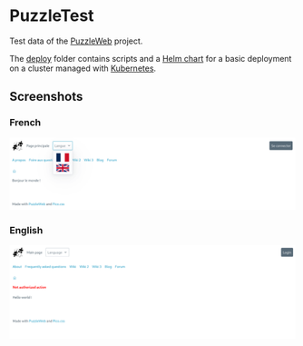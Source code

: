 # PuzzleTest

Test data of the [PuzzleWeb](https://github.com/dvaumoron/puzzleweb) project.

The [deploy](deploy) folder contains scripts and a [Helm chart](https://helm.sh) for a basic deployment on a cluster managed with [Kubernetes](https://kubernetes.io/).

## Screenshots

### French

<img src="https://github.com/dvaumoron/puzzletest/raw/main/screenshot/puzzlescreenshot.png">

### English

<img src="https://github.com/dvaumoron/puzzletest/raw/main/screenshot/puzzlescreenshot2.png">
